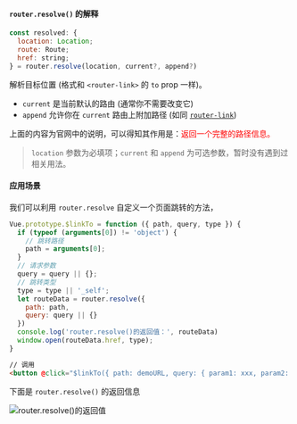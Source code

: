 #### `router.resolve()` 的解释

```js
const resolved: {
  location: Location;
  route: Route;
  href: string;
} = router.resolve(location, current?, append?)
```

解析目标位置 (格式和 `<router-link>` 的 `to` prop 一样)。

- `current` 是当前默认的路由 (通常你不需要改变它)
- `append` 允许你在 `current` 路由上附加路径 (如同 [`router-link`](https://router.vuejs.org/zh/api/#router-link.md-props))

上面的内容为官网中的说明，可以得知其作用是：<span style="color: red;">返回一个完整的路径信息。</span>

> `location` 参数为必填项；`current` 和 `append` 为可选参数，暂时没有遇到过相关用法。

#### 应用场景

我们可以利用 `router.resolve` 自定义一个页面跳转的方法，

```js
Vue.prototype.$linkTo = function ({ path, query, type }) {
  if (typeof (arguments[0]) != 'object') {
    // 跳转路径
    path = arguments[0];
  }
  // 请求参数
  query = query || {};
  // 跳转类型
  type = type || '_self';
  let routeData = router.resolve({
    path: path,
    query: query || {}
  })
  console.log('router.resolve()的返回值：', routeData)
  window.open(routeData.href, type);
}

```

```html
// 调用
<button @click="$linkTo({ path: demoURL, query: { param1: xxx, param2: yyy } })"></button>
```

下面是 `router.resolve()` 的返回信息

![router.resolve()的返回值](https://gitee.com/aurorapic/BlogPic/raw/master/img/router.resolve()返回值.png)

